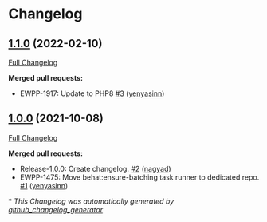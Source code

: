 # Changelog

## [1.1.0](https://github.com/openeuropa/task-runner-ensure-behat-batching/tree/1.1.0) (2022-02-10)

[Full Changelog](https://github.com/openeuropa/task-runner-ensure-behat-batching/compare/1.0.0...1.1.0)

**Merged pull requests:**

- EWPP-1917: Update to PHP8 [\#3](https://github.com/openeuropa/task-runner-ensure-behat-batching/pull/3) ([yenyasinn](https://github.com/yenyasinn))

## [1.0.0](https://github.com/openeuropa/task-runner-ensure-behat-batching/tree/1.0.0) (2021-10-08)

[Full Changelog](https://github.com/openeuropa/task-runner-ensure-behat-batching/compare/6efee40f730c0567268ad2562094afb293dec8c7...1.0.0)

**Merged pull requests:**

- Release-1.0.0: Create changelog. [\#2](https://github.com/openeuropa/task-runner-ensure-behat-batching/pull/2) ([nagyad](https://github.com/nagyad))
- EWPP-1475: Move behat:ensure-batching task runner to dedicated repo. [\#1](https://github.com/openeuropa/task-runner-ensure-behat-batching/pull/1) ([yenyasinn](https://github.com/yenyasinn))



\* *This Changelog was automatically generated by [github_changelog_generator](https://github.com/github-changelog-generator/github-changelog-generator)*
